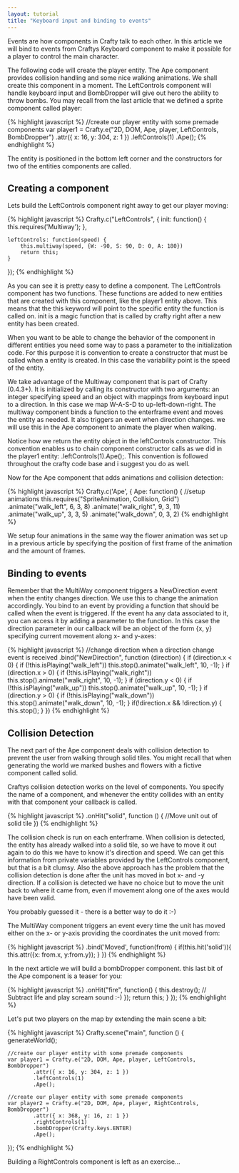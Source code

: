 ```yaml
---
layout: tutorial
title: "Keyboard input and binding to events"
---
```


Events are how components in Crafty talk to each other. In this article we will bind to events from Craftys Keyboard component to make it possible for a player to control the main character.

The following code will create the player entity. The Ape component provides collision handling and some nice walking animations. We shall create this component in a moment. The LeftControls component will handle keyboard input and BombDropper will give out hero the ability to throw bombs. You may recall from the last article that we defined a sprite component called player:


{% highlight javascript %}
//create our player entity with some premade components
var player1 = Crafty.e("2D, DOM, Ape, player, LeftControls, BombDropper")
        .attr({ x: 16, y: 304, z: 1 })
        .leftControls(1)
        .Ape();
{% endhighlight %}


The entity is positioned in the bottom left corner and the constructors for two of the entities components are called. 

## Creating a component

Lets build the LeftControls component right away to get our player moving:

{% highlight javascript %}
Crafty.c("LeftControls", {
    init: function() {
        this.requires('Multiway');
    },
    
    leftControls: function(speed) {
        this.multiway(speed, {W: -90, S: 90, D: 0, A: 180})
        return this;
    }
    
});
{% endhighlight %}

As you can see it is pretty easy to define a component. The LeftControls component has two functions. 
These functions are added to new entities that are created with this component, like the player1 entity above. 
This means that the this keyword will point to the specific entity the function is called on. 
init is a magic function that is called by crafty right after a new entity has been created.

When you want to be able to change the behavior of the component in different entities you need some way to pass a parameter to the initialization code. For this purpose it is convention to create a constructor that must be called when a entity is created. In this case the variability point is the speed of the entity.

We take advantage of the Multiway component that is part of Crafty (0.4.3+). It is initialized by calling its constructor with two arguments: an integer specifying speed and an object with mappings from keyboard input to a direction. In this case we map W-A-S-D to up-left-down-right. The multiway component binds a function to the enterframe event and moves the entity as needed. It also triggers an event when direction changes. we will use this in the Ape component to animate the player when walking.

Notice how we return the entity object in the leftControls constructor. This convention enables us to chain component constructor calls as we did in the player1 entity: .leftControls(1).Ape();. This convention is followed throughout the crafty code base and i suggest you do as well.

Now for the Ape component that adds animations and collision detection:

{% highlight javascript %}
Crafty.c('Ape', {
    Ape: function() {
            //setup animations
            this.requires("SpriteAnimation, Collision, Grid")
            .animate("walk_left", 6, 3, 8)
            .animate("walk_right", 9, 3, 11)
            .animate("walk_up", 3, 3, 5)
            .animate("walk_down", 0, 3, 2)
{% endhighlight %}

We setup four animations in the same way the flower animation was set up in a previous article by specifying the position of first frame of the animation and the amount of frames.

## Binding to events

Remember that the MultiWay component triggers a NewDirection event when the entity changes direction. 
We use this to change the animation accordingly. You bind to an event by providing a function that should be called when the event is triggered. If the event ha any data associated to it, you can access it by adding a parameter to the function. In this case the direction parameter in our callback will be an object of the form {x, y} specifying current movement along x- and y-axes:


{% highlight javascript %}
//change direction when a direction change event is received
.bind("NewDirection",
    function (direction) {
        if (direction.x < 0) {
            if (!this.isPlaying("walk_left"))
                this.stop().animate("walk_left", 10, -1);
        }
        if (direction.x > 0) {
            if (!this.isPlaying("walk_right"))
                this.stop().animate("walk_right", 10, -1);
        }
        if (direction.y < 0) {
            if (!this.isPlaying("walk_up"))
                this.stop().animate("walk_up", 10, -1);
        }
        if (direction.y > 0) {
            if (!this.isPlaying("walk_down"))
                this.stop().animate("walk_down", 10, -1);
        }
        if(!direction.x && !direction.y) {
            this.stop();
        }
})
{% endhighlight %}

## Collision Detection

The next part of the Ape component deals with collision detection to prevent the user from walking through solid tiles. You might recall that when generating the world we marked bushes and flowers with a fictive component called solid.

Craftys collision detection works on the level of components. You specify the name of a component, and whenever the entity collides with an entity with that component your callback is called.

{% highlight javascript %}
.onHit("solid", function () {
    //Move unit out of solid tile
})
{% endhighlight %}

The collision check is run on each enterframe. When collision is detected, the entity has already walked into a solid tile, so we have to move it out again to do this we have to know it's direction and speed. 
We can get this information from private variables provided by the LeftControls component, but that is a bit clumsy.
Also the above approach has the problem that the collision detection is done after the unit has moved in bot x- and -y direction. If a collision is detected we have no choice but to move the unit back to where it came from, even if movement along one of the axes would have been valid.

You probably guessed it - there is a better way to do it :-)

The MultiWay component triggers an event every time the unit has moved either on the x- or y-axis providing the coordinates the unit moved from:

{% highlight javascript %}
.bind('Moved', function(from) {
    if(this.hit('solid')){
        this.attr({x: from.x, y:from.y});
    }
})
{% endhighlight %}

In the next article we will build a bombDropper component. this last bit of the Ape component is a teaser for you:

{% highlight javascript %}
            .onHit("fire", function() {
                this.destroy();
  			// Subtract life and play scream sound :-)
            });
        return this;
    }
});
{% endhighlight %}


Let's put two players on the map by extending the main scene a bit:

{% highlight javascript %}
Crafty.scene("main", function () {
    generateWorld();
    
    //create our player entity with some premade components
    var player1 = Crafty.e("2D, DOM, Ape, player, LeftControls, BombDropper")
            .attr({ x: 16, y: 304, z: 1 })
            .leftControls(1)
            .Ape();
    
    //create our player entity with some premade components
    var player2 = Crafty.e("2D, DOM, Ape, player, RightControls, BombDropper")
            .attr({ x: 368, y: 16, z: 1 })
            .rightControls(1)
            .bombDropper(Crafty.keys.ENTER)
            .Ape();
});
{% endhighlight %}

Building a RightControls component is left as an exercise...
